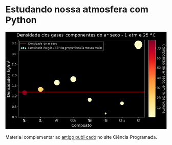 # Estudando nossa atmosfera com Python

![atmosfera_python](atmosfera_python.png)

Material complementar ao [artigo publicado](https://cienciaprogramada.com.br/2020/12/estudando-atmosfera-python/) no site Ciência Programada.
